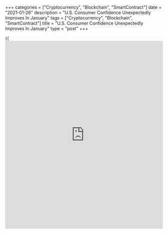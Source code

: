 +++
categories = ["Cryptocurrency", "Blockchain", "SmartContract"]
date = "2021-01-26"
description = "U.S. Consumer Confidence Unexpectedly Improves In January"
tags = ["Cryptocurrency", "Blockchain", "SmartContract"]
title = "U.S. Consumer Confidence Unexpectedly Improves In January"
type = "post"
+++

{{<iframe id="large-banner" src="https://www.bounty.group/#slide=25.0" width="100%" height="600" scrolling="no" style="border: 0px solid rgb(216, 221, 230); border-radius: 3px;">}}

Reflecting an increase in optimism about the short-term economic
outlook, the Conference Board released a report on Tuesday unexpectedly
showing an improvement in U.S. consumer confidence in the month of
January.

The Conference Board said its consumer confidence index climbed to 89.3
in January from a downwardly revised 87.1 in December.

The increase surprised economists, who had expected the index to edge
down to 88.5 from the 88.6 originally reported for the previous month.

The unexpected rebound by the headline index came as the expectations
index jumped to 92.5 in January from 87.0 in December.

The percentage of consumers expecting [business][1] conditions to
improve over the next six months increased to 33.7 percent from 29.5
percent, while those expecting business conditions to worsen fell to
18.1 percent from 22.0 percent.

The outlook for the job market also improved, with consumers expecting
more jobs in the months ahead rising to 31.3 percent from 28.0 percent,
while those anticipating fewer jobs dipped to 21.4 percent from 22.2
percent.

Meanwhile, the report said the present situation index slid to 84.4 in
January from 87.2 in December, suggesting consumers' appraisal of
current conditions weakened further during the month.

The percentage of consumers claiming business conditions are "good"
inched up to 15.8 percent from 15.4 percent, but those claiming business
conditions are "bad" also rose to 42.8 percent from 39.7 percent.

Consumers' assessment of the labor market was also less favorable, with
the percentage of consumers saying jobs are "plentiful" edging down to
20.6 percent from 21.0 percent and those claiming jobs are "hard to get"
rising to 23.8 percent from 22.9 percent.

"Consumers' appraisal of present-day conditions weakened further in
January, with COVID-19 still the major suppressor," said Lynn Franco,
Senior Director of Economic Indicators at the Conference Board.

She added, "Consumers' expectations for the [economy][2] and jobs,
however, advanced further, suggesting that consumers foresee conditions
improving in the not-too-distant future."

On Friday, the University of Michigan is scheduled to release its
revised reading on consumer sentiment in the month of January.

Economists expect the consumer sentiment index for January to be
unrevised from the preliminary reading of 79.2, which was down from 80.7
in December.

For comments and feedback [contact](https://www.playgroundfx.com/contact/): editorial@rtt[news](https://www.letsplayfx.com/blog/forex-news-website/).com

[Economic News][2]

 **What parts of the world are seeing the best (and worst) economic
performances lately? Click[here][3] to check out our [Econ Scorecard][3]
and find out! See up-to-the-moment [ranking](https://www.playgroundfx.com/blog/crypto-exchange-ranking/)s for the best and worst
performers in [GDP][4], [unemployment rate][5], [inflation][6] and much
more.**

   1. www.rtt[news](https://www.letsplayfx.com/blog/forex-news-website/).com/Content/Business.aspx
   2. www.rtt[news](https://www.letsplayfx.com/blog/forex-news-website/).com/Content/EconomicNews.aspx
   3. www.rtt[news](https://www.letsplayfx.com/blog/forex-news-website/).com/economic-scorecard/world-rank/unemployment-rate/highest-performance.aspx
   4. www.rtt[news](https://www.letsplayfx.com/blog/forex-news-website/).com/economic-scorecard/world-rank/GDP/highest-performance.aspx
   5. www.rtt[news](https://www.letsplayfx.com/blog/forex-news-website/).com/economic-scorecard/world-rank/unemployment-rate/lowest-performance.aspx
   6. www.rtt[news](https://www.letsplayfx.com/blog/forex-news-website/).com/economic-scorecard/world-rank/CPI/highest-performance.aspx